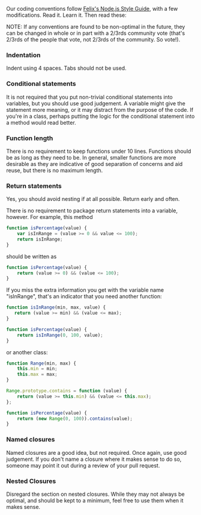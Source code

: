 Our coding conventions follow [Felix's Node.js Style Guide](http://nodeguide.com/style.html), with a few modifications. Read it. Learn it. Then read these:

NOTE: If any conventions are found to be non-optimal in the future, they can be changed in whole or in part with a 2/3rds community vote (that's 2/3rds of the people that vote, not 2/3rds of the community. So vote!).

### Indentation

Indent using 4 spaces. Tabs should not be used.

### Conditional statements

It is not required that you put non-trivial conditional statements into variables, but you should use good judgement. A variable might give the statement more meaning, or it may distract from the purpose of the code. If you're in a class, perhaps putting the logic for the conditional statement into a method would read better.

### Function length

There is no requirement to keep functions under 10 lines. Functions should be as long as they need to be. In general, smaller functions are more desirable as they are indicative of good separation of concerns and aid reuse, but there is no maximum length.

### Return statements

Yes, you should avoid nesting if at all possible. Return early and often.

There is no requirement to package return statements into a variable, however. For example, this method

```javascript
function isPercentage(value) {
    var isInRange = (value >= 0 && value <= 100);
    return isInRange;
}
```

should be written as

```javascript
function isPercentage(value) {
    return (value >= 0) && (value <= 100);
}
```

If you miss the extra information you get with the variable name "isInRange", that's an indicator that you need another function:

```javascript
function isInRange(min, max, value) {
   return (value >= min) && (value <= max);
}

function isPercentage(value) {
    return isInRange(0, 100, value);
}
```

or another class:

```javascript
function Range(min, max) {
    this.min = min;
    this.max = max;
}

Range.prototype.contains = function (value) {
    return (value >= this.min) && (value <= this.max);
};

function isPercentage(value) {
    return (new Range(0, 100)).contains(value);
}
```

### Named closures

Named closures are a good idea, but not required. Once again, use good judgement. If you don't name a closure where it makes sense to do so, someone may point it out during a review of your pull request.

### Nested Closures

Disregard the section on nested closures. While they may not always be optimal, and should be kept to a minimum, feel free to use them when it makes sense.